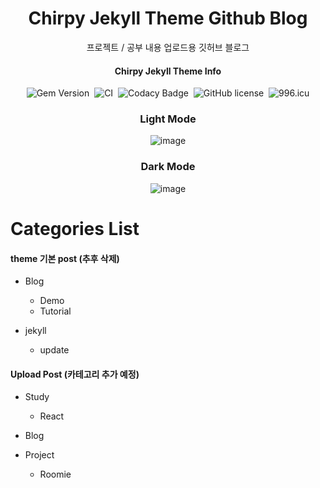 <div align="center">

  <!-- markdownlint-disable-next-line -->
  # Chirpy Jekyll Theme Github Blog

  프로젝트 / 공부 내용 업로드용 깃허브 블로그

  #### Chirpy Jekyll Theme Info

  ![Gem Version](https://img.shields.io/gem/v/jekyll-theme-chirpy?color=brightgreen)&nbsp;
  ![CI](https://github.com/cotes2020/jekyll-theme-chirpy/actions/workflows/ci.yml/badge.svg?branch=master&event=push)&nbsp;
  ![Codacy Badge](https://app.codacy.com/project/badge/Grade/4e556876a3c54d5e8f2d2857c4f43894)&nbsp;
  ![GitHub license](https://img.shields.io/github/license/cotes2020/jekyll-theme-chirpy.svg)&nbsp;
  ![996.icu](https://img.shields.io/badge/link-996.icu-%23FF4D5B.svg)

  ### Light Mode
  ![image](https://github.com/zjarhdsumin/zjarhdsumin.github.io/assets/88326586/a5ca76da-107d-4f08-8cc5-96e846a2e018)

  ### Dark Mode
  ![image](https://github.com/zjarhdsumin/zjarhdsumin.github.io/assets/88326586/5d607f54-a071-432b-885d-93ae2c51b9a6)

</div>

# Categories List
#### theme 기본 post (추후 삭제)
- Blog
  - Demo
  - Tutorial

- jekyll
  - update

#### Upload Post (카테고리 추가 예정)
- Study
  - React

- Blog

- Project
  - Roomie